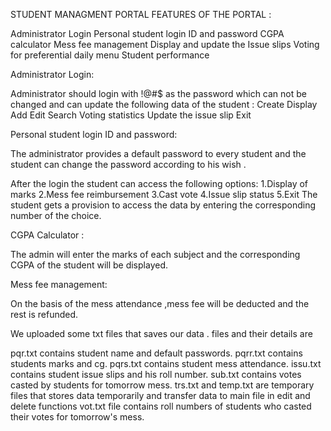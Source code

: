 STUDENT MANAGMENT PORTAL
FEATURES OF THE PORTAL :

Administrator Login Personal student login ID and password CGPA calculator Mess fee management Display and update the Issue slips Voting for preferential daily menu Student performance

Administrator Login:

Administrator should login with !@#$ as the password which can not be changed and can update the following data of the student : Create Display Add Edit Search Voting statistics Update the issue slip Exit

Personal student login ID and password:

The administrator provides a default password to every student and the student can change the password according to his wish .

After the login the student can access the following options: 1.Display of marks 2.Mess fee reimbursement 3.Cast vote 4.Issue slip status 5.Exit The student gets a provision to access the data by entering the corresponding number of the choice.

CGPA Calculator :

The admin will enter the marks of each subject and the corresponding CGPA of the student will be displayed.

Mess fee management:

On the basis of the mess attendance ,mess fee will be deducted and the rest is refunded.

We uploaded some txt files that saves our data . files and their details are

pqr.txt contains student name and default passwords.
pqrr.txt contains students marks and cg.
pqrs.txt contains student mess attendance.
issu.txt contains student issue slips and his roll number.
sub.txt contains votes casted by students for tomorrow mess.
trs.txt and temp.txt are temporary files that stores data temporarily and transfer data to main file in edit and delete functions
vot.txt file contains roll numbers of students who casted their votes for tomorrow's mess.
